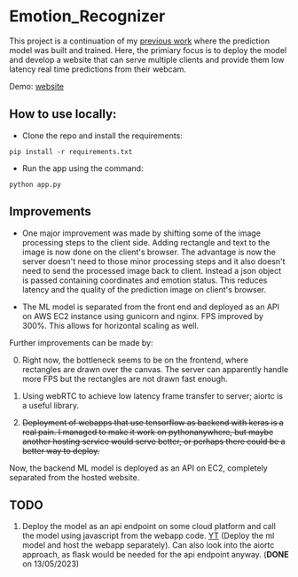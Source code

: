 # Emotion_Recognizer
This project is a continuation of my [previous work](https://github.com/Mihirsahu2307/Facial_Emotion_Recognition) where the prediction model was built and trained.
Here, the primiary focus is to deploy the model and develop a website that can serve multiple clients and provide them low latency real time predictions from their webcam.

Demo: [website](https://emotion-recognizer.site)

## How to use locally:

* Clone the repo and install the requirements:

```
pip install -r requirements.txt
```

* Run the app using the command:

```
python app.py
```


## Improvements

* One major improvement was made by shifting some of the image processing steps to the client side. Adding rectangle and text to the image is now done on the client's browser. The advantage is now the server doesn't need to those minor processing steps and it also doesn't need to send the processed image back to client. Instead a json object is passed containing coordinates and emotion status. This reduces latency and the quality of the prediction image on client's browser.
 
* The ML model is separated from the front end and deployed as an API on AWS EC2 instance using gunicorn and nginx. FPS improved by 300%. This allows for horizontal scaling as well.


Further improvements can be made by:

0) Right now, the bottleneck seems to be on the frontend, where rectangles are drawn over the canvas. The server can apparently handle more FPS but the rectangles are not drawn fast enough.

1) Using webRTC to achieve low latency frame transfer to server; aiortc is a useful library.

2) ~~Deployment of webapps that use tensorflow as backend with keras is a real pain. I managed to make it work on pythonanywhere, but maybe another hosting service would serve better, or perhaps there could be a better way to deploy.~~

Now, the backend ML model is deployed as an API on EC2, completely separated from the hosted website.


## TODO

1) Deploy the model as an api endpoint on some cloud platform and call the model using javascript from the webapp code. [YT](https://www.youtube.com/results?search_query=deploy+ml+model+as+api+on+cloud) (Deploy the ml model and host the webapp separately). Can also look into the aiortc approach, as flask would be needed for the api endpoint anyway. (**DONE** on 13/05/2023)
